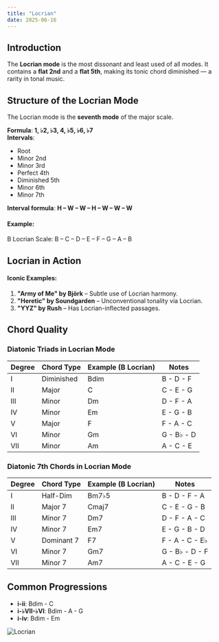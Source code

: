 ```yaml
---
title: "Locrian"
date: 2025-06-16
---
```


## Introduction

The **Locrian mode** is the most dissonant and least used of all modes. It contains a **flat 2nd** and a **flat 5th**, making its tonic chord diminished — a rarity in tonal music.

## Structure of the Locrian Mode

The Locrian mode is the **seventh mode** of the major scale.

**Formula**: **1, ♭2, ♭3, 4, ♭5, ♭6, ♭7**  
**Intervals**:

- Root  
- Minor 2nd  
- Minor 3rd  
- Perfect 4th  
- Diminished 5th  
- Minor 6th  
- Minor 7th

**Interval formula**: **H – W – W – H – W – W – W**

#### Example:

B Locrian Scale: B – C – D – E – F – G – A – B

## Locrian in Action

#### Iconic Examples:

1. **"Army of Me" by Björk** – Subtle use of Locrian harmony.  
2. **"Heretic" by Soundgarden** – Unconventional tonality via Locrian.  
3. **"YYZ" by Rush** – Has Locrian-inflected passages.

## Chord Quality

### Diatonic Triads in Locrian Mode

| Degree | Chord Type | Example (B Locrian) | Notes       |
|--------|------------|---------------------|-------------|
| I      | Diminished | Bdim                | B - D - F   |
| II     | Major      | C                   | C - E - G   |
| III    | Minor      | Dm                  | D - F - A   |
| IV     | Minor      | Em                  | E - G - B   |
| V      | Major      | F                   | F - A - C   |
| VI     | Minor      | Gm                  | G - B♭ - D  |
| VII    | Minor      | Am                  | A - C - E   |

### Diatonic 7th Chords in Locrian Mode

| Degree | Chord Type | Example (B Locrian) | Notes           |
|--------|------------|---------------------|-----------------|
| I      | Half-Dim   | Bm7♭5               | B - D - F - A   |
| II     | Major 7    | Cmaj7               | C - E - G - B   |
| III    | Minor 7    | Dm7                 | D - F - A - C   |
| IV     | Minor 7    | Em7                 | E - G - B - D   |
| V      | Dominant 7 | F7                  | F - A - C - E♭ |
| VI     | Minor 7    | Gm7                 | G - B♭ - D - F  |
| VII    | Minor 7    | Am7                 | A - C - E - G   |

## Common Progressions

* **i-ii**: Bdim - C  
* **i-♭VII-♭VI**: Bdim - A - G  
* **i-iv**: Bdim - Em

![Locrian](/images/locrian.png)